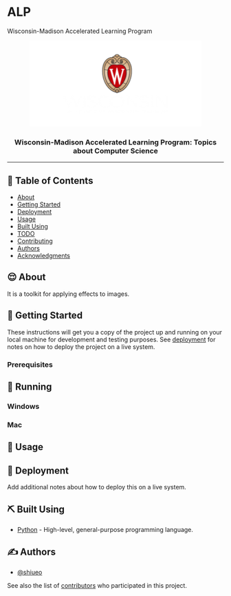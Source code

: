 # ALP
Wisconsin-Madison Accelerated Learning Program


<p align="center">
  <a href="" rel="noopener">
 <img width=400px height=200px src="./uw-logo.png" alt="Project logo"></a>
</p>

<h3 align="center">Wisconsin-Madison Accelerated Learning Program: Topics about Computer Science</h3>

---

## 📝 Table of Contents
- [About](#about)
- [Getting Started](#getting_started)
- [Deployment](#deployment)
- [Usage](#usage)
- [Built Using](#built_using)
- [TODO](../TODO.md)
- [Contributing](../CONTRIBUTING.md)
- [Authors](#authors)
- [Acknowledgments](#acknowledgement)

## 😌 About <a name = "about"></a>
It is a toolkit for applying effects to images.

## 🏁 Getting Started <a name = "getting_started"></a>
These instructions will get you a copy of the project up and running on your local machine for development and testing purposes. See [deployment](#deployment) for notes on how to deploy the project on a live system.

### Prerequisites

## 🔧 Running

### Windows


### Mac

## 🎈 Usage <a name="usage"></a>


## 🚀 Deployment <a name = "deployment"></a>
Add additional notes about how to deploy this on a live system.

## ⛏️ Built Using <a name = "built_using"></a>
- [Python](https://www.python.org/) - High-level, general-purpose programming language.

## ✍️ Authors <a name = "authors"></a>
- [@shiueo](https://github.com/shiueo)

See also the list of [contributors](https://github.com/shiueo/SIET/contributors) who participated in this project.
